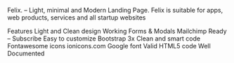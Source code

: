 Felix. – Light, minimal and Modern Landing Page. Felix is suitable for apps, web products, services and all startup websites

Features
Light and Clean design
Working Forms & Modals
Mailchimp Ready – Subscribe
Easy to customize
Bootstrap 3x
Clean and smart code
Fontawesome icons
ionicons.com
Google font
Valid HTML5 code
Well Documented
